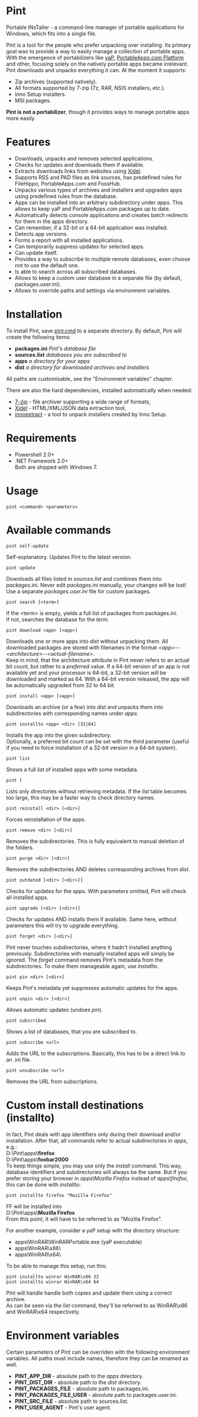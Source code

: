 # Pint
Portable INsTaller - a command-line manager of portable applications for Windows, which fits into a single file.  

Pint is a tool for the people who prefer unpacking over installing. Its primary goal was to provide a way to easily manage a collection of portable apps. With the emergence of portabilizers like [yaP](http://rolandtoth.hu/yaP/), [PortableApps.com Platform](http://portableapps.com/platform/features) and other, focusing solely on the natively portable apps became irrelevant. Pint downloads and unpacks everything it can. At the moment it supports:
- Zip archives (supported natively).
- All formats supported by 7-zip (7z, RAR, NSIS installers, etc.).
- Inno Setup installers.
- MSI packages.  

**Pint is not a portabilizer**, though it provides ways to manage portable apps more easily.

# Features
- Downloads, unpacks and removes selected applications.
- Checks for updates and downloads them if available.
- Extracts downloads links from websites using [Xidel](http://www.videlibri.de/xidel.html).
- Supports RSS and PAD files as link sources, has predefined rules for FileHippo, PortableApps.com and FossHub.
- Unpacks various types of archives and installers and upgrades apps using predefined rules from the database.
- Apps can be installed into an arbitrary subdirectory under *apps*. This allows to keep yaP and PortableApps.com packages up to date.
- Automatically detects console applications and creates batch redirects for them in the apps directory.
- Can remember, if a 32-bit or a 64-bit application was installed.
- Detects app versions.
- Forms a report with all installed applications.
- Can temporarily suppress updates for selected apps.
- Can update itself.
- Provides a way to subscribe to multiple remote databases, even choose not to use the default one.
- Is able to search across all subscribed databases.
- Allows to keep a custom user database in a separate file (by default, packages.user.ini).
- Allows to override paths and settings via environment variables.

# Installation
To install Pint, save [pint.cmd](https://github.com/vensko/pint/raw/master/pint.cmd) to a separate directory. By default, Pint will create the following items:
- **packages.ini** *Pint's database file*
- **sources.list** *databases you are subscribed to*
- **apps** *a directory for your apps*
- **dist** *a directory for downloaded archives and installers*  

All paths are customisable, see the "Environment variables" chapter.  
  
There are also the hard dependencies, installed automatically when needed:
- [7-zip](http://www.7-zip.org/) - file archiver supporting a wide range of formats,
- [Xidel](http://www.videlibri.de/xidel.html) - HTML/XML/JSON data extraction tool,
- [innoextract](http://constexpr.org/innoextract/) - a tool to unpack installers created by Inno Setup.

# Requirements
- Powershell 2.0+
- .NET Framework 2.0+  
Both are shipped with Windows 7.

# Usage
```
pint <command> <parameters>
```

# Available commands
```
pint self-update
```
Self-explanatory. Updates Pint to the latest version.
```
pint update
```
Downloads all files listed in *sources.list* and combines them into *packages.ini*. Never edit *packages.ini* manually, your changes will be lost! Use a separate *packages.user.ini* file for custom packages.
```
pint search [<term>]
```
If the &lt;term&gt; is empty, yields a full list of packages from packages.ini.  
If not, searches the database for the *term*.
```
pint download <app> [<app>]
```
Downloads one or more apps into *dist* without unpacking them. All downloaded packages are stored with filenames in the format *&lt;app&gt;--&lt;architecture&gt;--&lt;actual-filename&gt;*.  
Keep in mind, that the architecture attribute in Pint never refers to an actual bit count, but rather to a *preferred* value. If a 64-bit version of an app is not available yet and your processor is 64-bit, a 32-bit version will be downloaded and marked as 64. With a 64-bit version released, the app will be automatically upgraded from 32 to 64 bit.
```
pint install <app> [<app>]
```
Downloads an archive (or a few) into *dist* and unpacks them into subdirectories with corresponding names under *apps*.
```
pint installto <app> <dir> [32|64]
```
Installs the app into the given subdirectory.  
Optionally, a preferred bit count can be set with the third parameter (useful if you need to force installation of a 32-bit version in a 64-bit system).
```
pint list
```
Shows a full list of installed apps with some metadata.
```
pint l
```
Lists only directories without retrieving metadata. If the *list* table becomes too large, this may be a faster way to check directory names.
```
pint reinstall <dir> [<dir>]
```
Forces reinstallation of the apps.
```
pint remove <dir> [<dir>]
```
Removes the subdirectories. This is fully equivalent to manual deletion of the folders.
```
pint purge <dir> [<dir>]
```
Removes the subdirectories AND deletes corresponding archives from *dist*.
```
pint outdated [<dir> [<dir>]]
```
Checks for updates for the apps. With parameters omitted, Pint will check all installed apps.
```
pint upgrade [<dir> [<dir>]]
```
Checks for updates AND installs them if available. Same here, without parameters this will try to upgrade everything.
```
pint forget <dir> [<dir>]
```
Pint never touches subdirectories, where it hadn't installed anything previously. Subdirectories with manually installed apps will simply be ignored. The *forget* command removes Pint's metadata from the subdirectories. To make them manageable again, use *installto*.
```
pint pin <dir> [<dir>]
```
Keeps Pint's metadata yet suppresses automatic updates for the apps.
```
pint unpin <dir> [<dir>]
```
Allows automatic updates (undoes *pin*).
```
pint subscribed
```
Shows a list of databases, that you are subscribed to.
```
pint subscribe <url>
```
Adds the URL to the subscriptions. Basically, this has to be a direct link to an .ini file.
```
pint unsubscribe <url>
```
Removes the URL from subscriptions.

# Custom install destinations (installto)
In fact, Pint deals with app identifiers only during their download and/or installation. After that, all commands refer to actual subdirectories in *apps*, e.g.:  
D:\Pint\apps\\**firefox**  
D:\Pint\apps\\**foobar2000**  
To keep things simple, you may use only the *install* command. This way, database identifiers and subdirectories will always be the same. But if you prefer storing your browser in *apps\Mozilla Firefox* instead of *apps\firefox*, this can be done with *installto*:
```
pint installto firefox "Mozilla Firefox"
```
FF will be installed into  
D:\Pint\apps\\**Mozilla Firefox**  
From this point, it will have to be referred to as "Mozilla Firefox".  

For another example, consider a yaP setup with the directory structure:
- apps\WinRAR\WinRARPortable.exe (yaP executable)
- apps\WinRAR\x86\
- apps\WinRAR\x64\  

To be able to manage this setup, run this:
```
pint installto winrar WinRAR\x86 32
pint installto winrar WinRAR\x64 64
```
Pint will handle handle both copies and update them using a correct archive.  
As can be seen via the *list* command, they'll be referred to as WinRAR\x86 and WinRAR\x64 respectively.

# Environment variables
Certain parameters of Pint can be overriden with the following environment variables. All paths must include names, therefore they can be renamed as well.
 - **PINT_APP_DIR** - absolute path to the *apps* directory.
 - **PINT_DIST_DIR** - absolute path to the *dist* directory.
 - **PINT_PACKAGES_FILE** - absolute path to packages.ini.
 - **PINT_PACKAGES_FILE_USER** - absolute path to packages.user.ini.
 - **PINT_SRC_FILE** - absolute path to sources.list.
 - **PINT_USER_AGENT** - Pint's user agent.